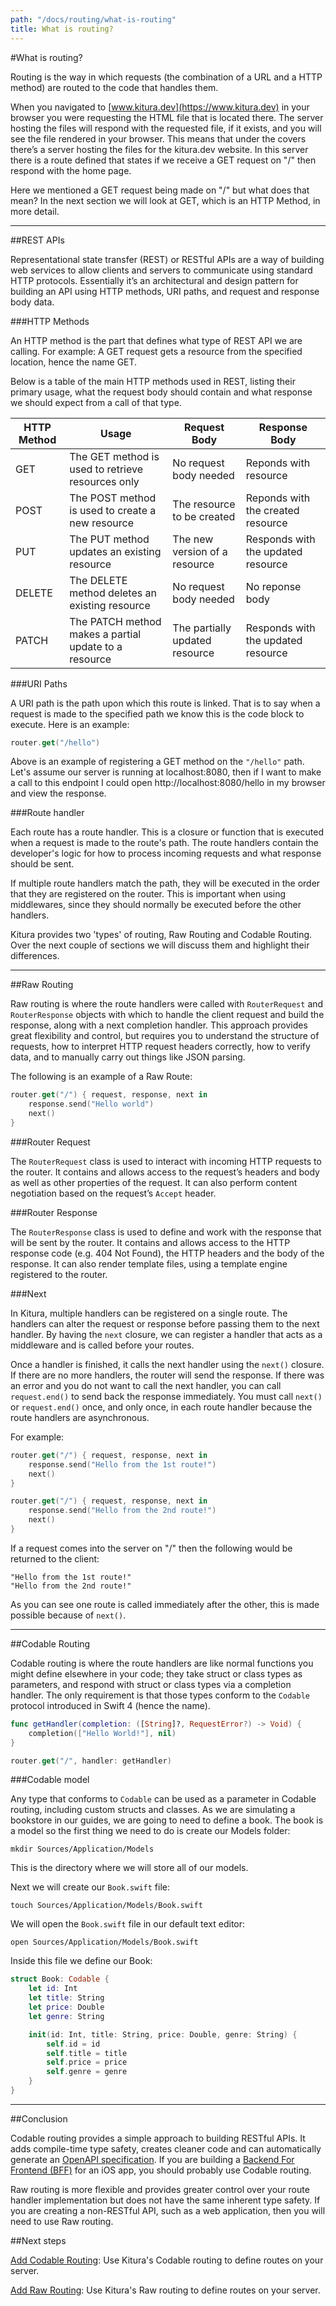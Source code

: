 ```yaml
---
path: "/docs/routing/what-is-routing"
title: What is routing?
---
```


#What is routing?

Routing is the way in which requests (the combination of a URL and a HTTP method) are routed to the code that handles them.

When you navigated to [www.kitura.dev](https://www.kitura.dev) in your browser you were requesting the HTML file that is located there. The server hosting the files will respond with the requested file, if it exists, and you will see the file rendered in your browser. This means that under the covers there’s a server hosting the files for the kitura.dev website. In this server there is a route defined that states if we receive a GET request on "/" then respond with the home page.

Here we mentioned a GET request being made on "/" but what does that mean? In the next section we will look at GET, which is an HTTP Method, in more detail.

---

##REST APIs

Representational state transfer (REST) or RESTful APIs are a way of building web services to allow clients and servers to communicate using standard HTTP protocols. Essentially it’s an architectural and design pattern for building an API using HTTP methods, URI paths, and request and response body data.

###HTTP Methods

An HTTP method is the part that defines what type of REST API we are calling. For example: A GET request gets a resource from the specified location, hence the name GET.

Below is a table of the main HTTP methods used in REST, listing their primary usage, what the request body should contain and what response we should expect from a call of that type.

| HTTP Method | Usage                                                 | Request Body                   | Response Body                      |
| ----------- | ----------------------------------------------------- | ------------------------------ | ---------------------------------- |
| GET         | The GET method is used to retrieve resources only	    | No request body needed	       | Reponds with resource              |
| POST        | The POST method is used to create a new resource    	| The resource to be created	   | Reponds with the created resource  |
| PUT         | The PUT method updates an existing resource	          | The new version of a resource	 | Responds with the updated resource |
| DELETE      | The DELETE method deletes an existing resource	      | No request body needed	       | No reponse body                    |
| PATCH       | The PATCH method makes a partial update to a resource	| The partially updated resource | Responds with the updated resource |

###URI Paths

A URI path is the path upon which this route is linked. That is to say when a request is made to the specified path we know this is the code block to execute. Here is an example:

```swift
router.get("/hello")
```

Above is an example of registering a GET method on the `"/hello"` path. Let's assume our server is running at localhost:8080, then if I want to make a call to this endpoint I could open http://localhost:8080/hello in my browser and view the response.

###Route handler

Each route has a route handler. This is a closure or function that is executed when a request is made to the route's path. The route handlers contain the developer's logic for how to process incoming requests and what response should be sent.

If multiple route handlers match the path, they will be executed in the order that they are registered on the router. This is important when using middlewares, since they should normally be executed before the other handlers.

Kitura provides two 'types' of routing, Raw Routing and Codable Routing. Over the next couple of sections we will discuss them and highlight their differences.

---

##Raw Routing

Raw routing is where the route handlers were called with `RouterRequest` and `RouterResponse` objects with which to handle the client request and build the response, along with a next completion handler. This approach provides great flexibility and control, but requires you to understand the structure of requests, how to interpret HTTP request headers correctly, how to verify data, and to manually carry out things like JSON parsing.

The following is an example of a Raw Route:

```swift
router.get("/") { request, response, next in
    response.send("Hello world")
    next()
}
```

###Router Request

The `RouterRequest` class is used to interact with incoming HTTP requests to the router. It contains and allows access to the request’s headers and body as well as other properties of the request. It can also perform content negotiation based on the request’s `Accept` header.

###Router Response

The `RouterResponse` class is used to define and work with the response that will be sent by the router. It contains and allows access to the HTTP response code (e.g. 404 Not Found), the HTTP headers and the body of the response. It can also render template files, using a template engine registered to the router.

###Next

In Kitura, multiple handlers can be registered on a single route. The handlers can alter the request or response before passing them to the next handler. By having the `next` closure, we can register a handler that acts as a middleware and is called before your routes.

Once a handler is finished, it calls the next handler using the `next()` closure. If there are no more handlers, the router will send the response. If there was an error and you do not want to call the next handler, you can call `request.end()` to send back the response immediately. You must call `next()` or `request.end()` once, and only once, in each route handler because the route handlers are asynchronous.

For example:

```swift
router.get("/") { request, response, next in
    response.send("Hello from the 1st route!")
    next()
}

router.get("/") { request, response, next in
    response.send("Hello from the 2nd route!")
    next()
}
```

If a request comes into the server on "/" then the following would be returned to the client:

```
"Hello from the 1st route!"
"Hello from the 2nd route!"
```

As you can see one route is called immediately after the other, this is made possible because of `next()`.

---

##Codable Routing

Codable routing is where the route handlers are like normal functions you might define elsewhere in your code; they take struct or class types as parameters, and respond with struct or class types via a completion handler. The only requirement is that those types conform to the `Codable` protocol introduced in Swift 4 (hence the name).

```swift
func getHandler(completion: ([String]?, RequestError?) -> Void) {
    completion(["Hello World!"], nil)
}

router.get("/", handler: getHandler)
```

###Codable model

Any type that conforms to `Codable` can be used as a parameter in Codable routing, including custom structs and classes. As we are simulating a bookstore in our guides, we are going to need to define a book. The book is a model so the first thing we need to do is create our Models folder:

```
mkdir Sources/Application/Models
```

This is the directory where we will store all of our models.

Next we will create our `Book.swift` file:

```
touch Sources/Application/Models/Book.swift
```

We will open the `Book.swift` file in our default text editor:

```
open Sources/Application/Models/Book.swift
```

Inside this file we define our Book:

```swift
struct Book: Codable {
    let id: Int
    let title: String
    let price: Double
    let genre: String

    init(id: Int, title: String, price: Double, genre: String) {
        self.id = id
        self.title = title
        self.price = price
        self.genre = genre
    }
}
```

---

##Conclusion

Codable routing provides a simple approach to building RESTful APIs. It adds compile-time type safety, creates cleaner code and can automatically generate an [OpenAPI specification](https://swagger.io/docs/specification/about/). If you are building a [Backend For Frontend (BFF)](https://samnewman.io/patterns/architectural/bff/) for an iOS app, you should probably use Codable routing.

Raw routing is more flexible and provides greater control over your route handler implementation but does not have the same inherent type safety. If you are creating a non-RESTful API, such as a web application, then you will need to use Raw routing.

##Next steps

[Add Codable Routing](./codable-routing): Use Kitura's Codable routing to define routes on your server.

[Add Raw Routing](./raw-routing): Use Kitura's Raw routing to define routes on your server.
